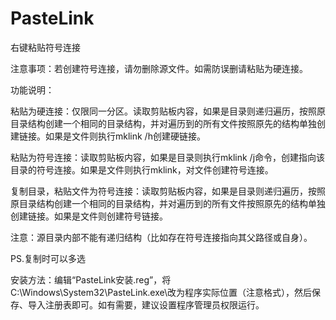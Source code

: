 # PasteLink
右键粘贴符号连接

注意事项：若创建符号连接，请勿删除源文件。如需防误删请粘贴为硬连接。

功能说明：

粘贴为硬连接：仅限同一分区。读取剪贴板内容，如果是目录则递归遍历，按照原目录结构创建一个相同的目录结构，并对遍历到的所有文件按照原先的结构单独创建链接。如果是文件则执行mklink /h创建硬链接。

粘贴为符号连接：读取剪贴板内容，如果是目录则执行mklink /j命令，创建指向该目录的符号连接。如果是文件则执行mklink，对文件创建符号连接。

复制目录，粘贴文件为符号连接：读取剪贴板内容，如果是目录则递归遍历，按照原目录结构创建一个相同的目录结构，并对遍历到的所有文件按照原先的结构单独创建链接。如果是文件则创建符号链接。

注意：源目录内部不能有递归结构（比如存在符号连接指向其父路径或自身）。

PS.复制时可以多选

安装方法：编辑“PasteLink安装.reg”，将C:\\Windows\\System32\\PasteLink.exe\改为程序实际位置（注意格式），然后保存、导入注册表即可。如有需要，建议设置程序管理员权限运行。
